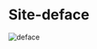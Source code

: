 # Site-deface

![deface](https://github.com/user-attachments/assets/e57c9c1c-8472-4ed6-b8af-10b06ea2b4e2)
